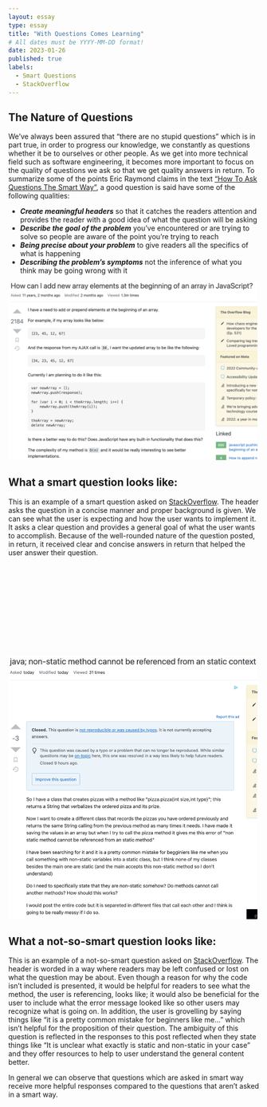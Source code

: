 ```yaml
---
layout: essay
type: essay
title: "With Questions Comes Learning"
# All dates must be YYYY-MM-DD format!
date: 2023-01-26
published: true
labels:
  - Smart Questions
  - StackOverflow
---
```


## The Nature of Questions

We’ve always been assured that “there are no stupid questions” which is in part true, in order to progress our knowledge, we constantly as questions whether it be to ourselves or other people. As we get into more technical field such as software engineering, it becomes more important to focus on the quality of questions we ask so that we get quality answers in return. To summarize some of the points Eric Raymond claims in the text [“How To Ask Questions The Smart Way”](http://www.catb.org/esr/faqs/smart-questions.html), a good question is said have some of the following qualities:
- ***Create meaningful headers*** so that it catches the readers attention and provides the reader with a good idea of what the question will be asking
- ***Describe the goal of the problem*** you’ve encountered or are trying to solve so people are aware of the point you’re trying to reach
- ***Being precise about your problem*** to give readers all the specifics of what is happening
- ***Describing the problem’s symptoms*** not the inference of what you think may be going wrong with it



<img width="500px" 
     class="rounded float-start pe-4" 
     src="../img/smartQuestion.png" >
## What a smart question looks like:     
This is an example of a smart question asked on [StackOverflow](https://stackoverflow.com/questions/8073673/how-can-i-add-new-array-elements-at-the-beginning-of-an-array-in-javascript). The header asks the question in a concise manner and proper background is given. We can see what the user is expecting and how the user wants to implement it. It asks a clear question and provides a general goal of what the user wants to accomplish. Because of the well-rounded nature of the question posted, in return, it received clear and concise answers in return that helped the user answer their question.

<br/><br/>
<br/><br/>
<br/><br/>
<br/><br/>
<br/><br/>

<img width="500px" 
     class="rounded float-start pe-4" 
     src="../img/notsosmartQuestion.png" >
## What a not-so-smart question looks like:     
This is an example of a not-so-smart question asked on [StackOverflow](https://stackoverflow.com/questions/75251869/java-non-static-method-cannot-be-referenced-from-an-static-context). The header is worded in a way where readers may be left confused or lost on what the question may be about. Even though a reason for why the code isn’t included is presented, it would be helpful for readers to see what the method, the user is referencing, looks like; it would also be beneficial for the user to include what the error message looked like so other users may recognize what is going on. In addition, the user is grovelling by saying things like “it is a pretty common mistake for beginners like me…” which isn’t helpful for the proposition of their question. The ambiguity of this question is reflected in the responses to this post reflected when they state things like “It is unclear what exactly is static and non-static in your case” and they offer resources to help to user understand the general content better.

In general we can observe that questions which are asked in smart way receive more helpful responses compared to the questions that aren’t asked in a smart way.
<br/><br/>
<br/><br/>
<br/><br/>
<br/><br/>
<br/><br/>
